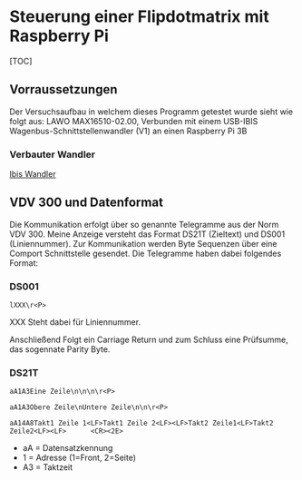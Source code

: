 # Steuerung einer Flipdotmatrix mit Raspberry Pi

[TOC]

## Vorraussetzungen
Der Versuchsaufbau in welchem dieses Programm getestet wurde sieht wie folgt aus: 
LAWO MAX16510-02.00, Verbunden mit einem USB-IBIS Wagenbus-Schnittstellenwandler (V1) an einen Raspberry Pi 3B

### Verbauter Wandler
[Ibis Wandler](https://ibis-wandler.de)

## VDV 300 und Datenformat
Die Kommunikation erfolgt über so genannte Telegramme aus der Norm VDV 300. Meine Anzeige versteht das Format
DS21T (Zieltext) und DS001 (Liniennummer). Zur Kommunikation werden Byte Sequenzen über eine Comport Schnittstelle gesendet. 
Die Telegramme haben dabei folgendes Format: 

### DS001
```byte
lXXX\r<P>
```

XXX Steht dabei für Liniennummer.<p>
Anschließend Folgt ein Carriage Return und zum Schluss eine Prüfsumme, das sogennate Parity Byte.

### DS21T
```
aA1A3Eine Zeile\n\n\n\r<P>
```
```
aA1A3Obere Zeile\nUntere Zeile\n\n\r<P>
```
```
aA14A8Takt1 Zeile 1<LF>Takt1 Zeile 2<LF><LF>Takt2 Zeile1<LF>Takt2 Zeile2<LF><LF>      <CR><2E>
```
* aA = Datensatzkennung 
* 1 = Adresse (1=Front, 2=Seite)
* A3 = Taktzeit